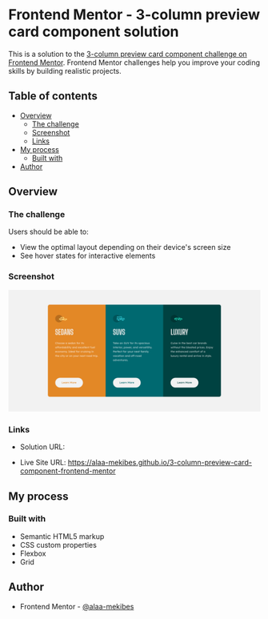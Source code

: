 # Frontend Mentor - 3-column preview card component solution

This is a solution to the [3-column preview card component challenge on Frontend Mentor](https://www.frontendmentor.io/challenges/3column-preview-card-component-pH92eAR2-). Frontend Mentor challenges help you improve your coding skills by building realistic projects. 

## Table of contents

- [Overview](#overview)
  - [The challenge](#the-challenge)
  - [Screenshot](#screenshot)
  - [Links](#links)
- [My process](#my-process)
  - [Built with](#built-with)
- [Author](#author)

## Overview

### The challenge

Users should be able to:

- View the optimal layout depending on their device's screen size
- See hover states for interactive elements

### Screenshot

![](./Screenshot.png)

### Links

- Solution URL:
  
- Live Site URL: https://alaa-mekibes.github.io/3-column-preview-card-component-frontend-mentor

## My process

### Built with

- Semantic HTML5 markup
- CSS custom properties
- Flexbox
- Grid

## Author

- Frontend Mentor - [@alaa-mekibes](https://www.frontendmentor.io/profile/alaa-mekibes)
